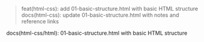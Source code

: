 > feat(html-css): add 01-basic-structure.html with basic HTML structure
> docs(html-css): update 01-basic-structure.html with notes and reference links

docs(html-css/html): 01-basic-structure.html with basic HTML structure